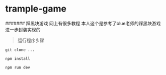 # trample-game
####### 踩黑块游戏 网上有很多教程 本人这个是参考了blue老师的踩黑块游戏进一步封装实现的

> 运行程序步骤
```
git clone ...
```
```
npm install
```
```
npm run dev
```